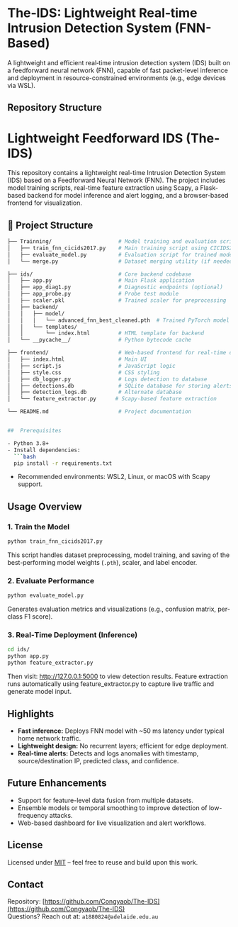 # The‑IDS: Lightweight Real‑time Intrusion Detection System (FNN-Based)

A lightweight and efficient real‑time intrusion detection system (IDS) built on a feedforward neural network (FNN), capable of fast packet-level inference and deployment in resource-constrained environments (e.g., edge devices via WSL).

##  Repository Structure

# Lightweight Feedforward IDS (The-IDS)

This repository contains a lightweight real-time Intrusion Detection System (IDS) based on a Feedforward Neural Network (FNN). The project includes model training scripts, real-time feature extraction using Scapy, a Flask-based backend for model inference and alert logging, and a browser-based frontend for visualization.

## 📁 Project Structure

```bash
├── Trainning/                     # Model training and evaluation scripts
│   ├── train_fnn_cicids2017.py    # Main training script using CICIDS2017
│   ├── evaluate_model.py          # Evaluation script for trained model
│   └── merge.py                   # Dataset merging utility (if needed)

├── ids/                           # Core backend codebase
│   ├── app.py                     # Main Flask application
│   ├── app_diag1.py               # Diagnostic endpoints (optional)
│   ├── app_probe.py               # Probe test module
│   ├── scaler.pkl                 # Trained scaler for preprocessing
│   ├── backend/
│   │   ├── model/
│   │   │   └── advanced_fnn_best_cleaned.pth  # Trained PyTorch model
│   │   └── templates/
│   │       └── index.html         # HTML template for backend
│   └── __pycache__/               # Python bytecode cache

├── frontend/                      # Web-based frontend for real-time display
│   ├── index.html                 # Main UI
│   ├── script.js                  # JavaScript logic
│   ├── style.css                  # CSS styling
│   ├── db_logger.py               # Logs detection to database
│   ├── detections.db              # SQLite database for storing alerts
│   ├── detection_logs.db          # Alternate database
│   └── feature_extractor.py      # Scapy-based feature extraction

└── README.md                      # Project documentation


##  Prerequisites

- Python 3.8+
- Install dependencies:
  ```bash
  pip install -r requirements.txt
  ```
- Recommended environments: WSL2, Linux, or macOS with Scapy support.

##  Usage Overview

### 1. Train the Model
```bash
python train_fnn_cicids2017.py
```
This script handles dataset preprocessing, model training, and saving of the best-performing model weights (`.pth`), scaler, and label encoder.

### 2. Evaluate Performance
```bash
python evaluate_model.py
```
Generates evaluation metrics and visualizations (e.g., confusion matrix, per-class F1 score).

### 3. Real‑Time Deployment (Inference)
```bash
cd ids/
python app.py
python feature_extractor.py
```
Then visit: http://127.0.0.1:5000 to view detection results.
Feature extraction runs automatically using feature_extractor.py to capture live traffic and generate model input.

##  Highlights

- **Fast inference:** Deploys FNN model with ~50 ms latency under typical home network traffic.
- **Lightweight design:** No recurrent layers; efficient for edge deployment.
- **Real-time alerts:** Detects and logs anomalies with timestamp, source/destination IP, predicted class, and confidence.

##  Future Enhancements

- Support for feature-level data fusion from multiple datasets.
- Ensemble models or temporal smoothing to improve detection of low-frequency attacks.
- Web-based dashboard for live visualization and alert workflows.

##  License

Licensed under [MIT](LICENSE) – feel free to reuse and build upon this work.

##  Contact

Repository: [https://github.com/Congyaob/The-IDS](https://github.com/Congyaob/The-IDS)  
Questions? Reach out at: `a1880824@adelaide.edu.au`
